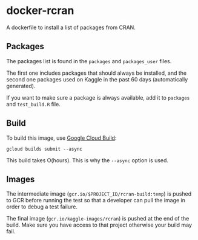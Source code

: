 # docker-rcran
A dockerfile to install a list of packages from CRAN.

## Packages

The packages list is found in the `packages` and `packages_user` files.

The first one includes packages that should always be installed, and the second one packages used on Kaggle in the past 60 days (automatically generated).

If you want to make sure a package is always available, add it to `packages` and `test_build.R` file.


## Build

To build this image, use [Google Cloud Build](https://cloud.google.com/cloud-build/):

```
gcloud builds submit --async
```

This build takes O(hours). This is why the `--async` option is used.

## Images

The intermediate image (`gcr.io/$PROJECT_ID/rcran-build:temp`) is pushed to GCR before running the test
so that a developer can pull the image in order to debug a test failure.

The final image (`gcr.io/kaggle-images/rcran`) is pushed at the end of the build. Make sure you have access
to that project otherwise your build may fail.


